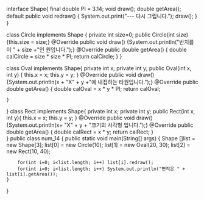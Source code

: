 interface Shape{
    final double PI = 3.14;
    void draw();
    double getArea();
    default public void redraw() {
        System.out.print("--- 다시 그립니다.");    draw();
    }
}

 
class Circle implements Shape {
    private int size=0;
    public Circle(int size){this.size = size;}
    @Override
    public void draw() {System.out.println("반지름이 " + size +"인 원입니다.");}
    @Override
    public double getArea() {
        double calCircle = size * size * PI;
        return calCircle;
    }
}

class Oval implements Shape{
    private int x;
    private int y;
    public Oval(int x, int y) {
        this.x = x;
        this.y = y;
    }
    @Override
    public void draw() {System.out.println(x + "X" + y +"에 내접하는 타원입니다.");}
    @Override
    public double getArea() {
        double calOval = x * y * PI;
        return calOval;
        
    }
}
class Rect implements Shape{
    private int x;
    private int y;
    public Rect(int x, int y){
        this.x = x;
        this.y = y;
    }
    @Override
    public void draw() {System.out.println(x+ "X" + y + "크기의 사각형 입니다.");}
    @Override
    public double getArea() {
        double calRect = x * y;
        return calRect;
    }    
}
public class num_14 {
    public static void main(String[] args) {
        Shape []list = new Shape[3];
        list[0] = new Circle(10);
        list[1] = new Oval(20, 30);
        list[2] = new Rect(10, 40);
        
        for(int i=0; i<list.length; i++) list[i].redraw();
        for(int i=0; i<list.length; i++) System.out.println("면적은 " + list[i].getArea());
    }
}
